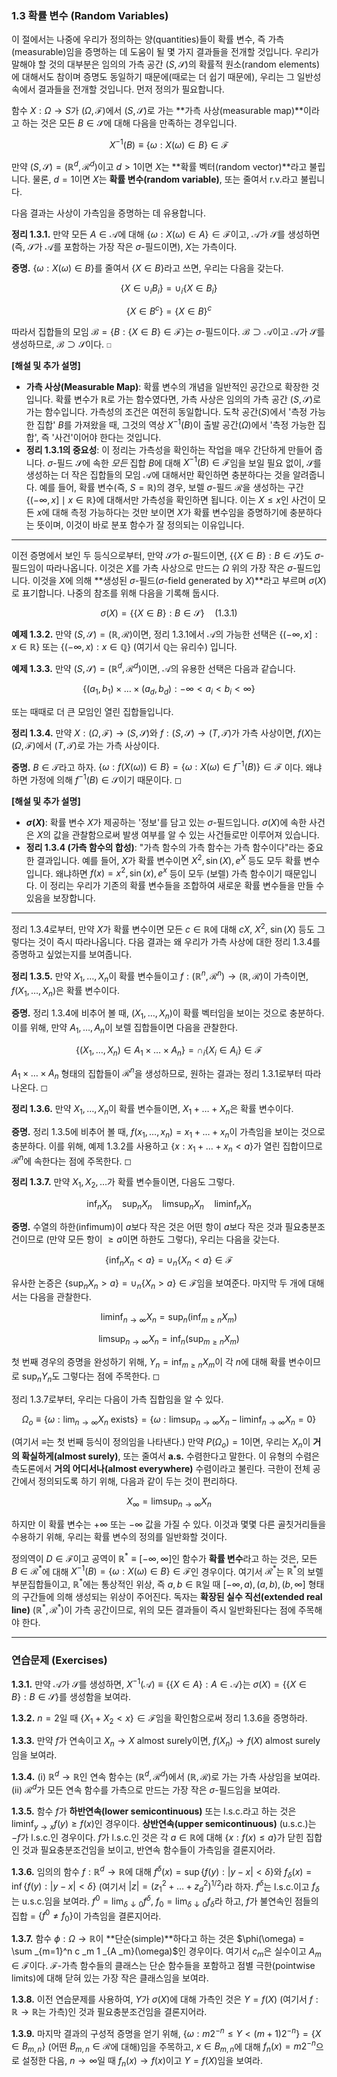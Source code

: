 ### **1.3 확률 변수 (Random Variables)**

이 절에서는 나중에 우리가 정의하는 양(quantities)들이 확률 변수, 즉 가측(measurable)임을 증명하는 데 도움이 될 몇 가지 결과들을 전개할 것입니다. 우리가 말해야 할 것의 대부분은 임의의 가측 공간 $(S, \mathcal{S})$의 확률적 원소(random elements)에 대해서도 참이며 증명도 동일하기 때문에(때로는 더 쉽기 때문에), 우리는 그 일반성 속에서 결과들을 전개할 것입니다. 먼저 정의가 필요합니다.

함수 $X: \Omega \rightarrow S$가 $(\Omega, \mathcal{F})$에서 $(S, \mathcal{S})$로 가는 **가측 사상(measurable map)**이라고 하는 것은 모든 $B \in \mathcal{S}$에 대해 다음을 만족하는 경우입니다.

$$ X^{-1}(B) \equiv \{\omega : X(\omega) \in B\} \in \mathcal{F} $$

만약 $(S, \mathcal{S}) = (\mathbb{R}^d, \mathcal{R}^d)$이고 $d > 1$이면 $X$는 **확률 벡터(random vector)**라고 불립니다. 물론, $d=1$이면 $X$는 **확률 변수(random variable)**, 또는 줄여서 r.v.라고 불립니다.

다음 결과는 사상이 가측임을 증명하는 데 유용합니다.

**정리 1.3.1.** 만약 모든 $A \in \mathcal{A}$에 대해 $\{\omega : X(\omega) \in A\} \in \mathcal{F}$이고, $\mathcal{A}$가 $\mathcal{S}$를 생성하면 (즉, $\mathcal{S}$가 $\mathcal{A}$를 포함하는 가장 작은 $\sigma$-필드이면), $X$는 가측이다.

**증명.** $\{\omega : X(\omega) \in B\}$를 줄여서 $\{X \in B\}$라고 쓰면, 우리는 다음을 갖는다.

$$ \{X \in \cup _i B _i\} = \cup _i \{X \in B _i\} $$

$$ \{X \in B^c\} = \{X \in B\}^c $$

따라서 집합들의 모임 $\mathcal{B} = \{B : \{X \in B\} \in \mathcal{F}\}$는 $\sigma$-필드이다. $\mathcal{B} \supset \mathcal{A}$이고 $\mathcal{A}$가 $\mathcal{S}$를 생성하므로, $\mathcal{B} \supset \mathcal{S}$이다. ◻

**[해설 및 추가 설명]**

*   **가측 사상(Measurable Map)**: 확률 변수의 개념을 일반적인 공간으로 확장한 것입니다. 확률 변수가 $\mathbb{R}$로 가는 함수였다면, 가측 사상은 임의의 가측 공간 $(S, \mathcal{S})$로 가는 함수입니다. 가측성의 조건은 여전히 동일합니다. 도착 공간($S$)에서 '측정 가능한 집합' $B$를 가져왔을 때, 그것의 역상 $X^{-1}(B)$이 출발 공간($\Omega$)에서 '측정 가능한 집합', 즉 '사건'이어야 한다는 것입니다.
*   **정리 1.3.1의 중요성**: 이 정리는 가측성을 확인하는 작업을 매우 간단하게 만들어 줍니다. $\sigma$-필드 $\mathcal{S}$에 속한 *모든* 집합 $B$에 대해 $X^{-1}(B) \in \mathcal{F}$임을 보일 필요 없이, $\mathcal{S}$를 생성하는 더 작은 집합들의 모임 $\mathcal{A}$에 대해서만 확인하면 충분하다는 것을 알려줍니다. 예를 들어, 확률 변수(즉, $S=\mathbb{R}$)의 경우, 보렐 $\sigma$-필드 $\mathcal{R}$을 생성하는 구간 $\{(-\infty, x] \mid x \in \mathbb{R}\}$에 대해서만 가측성을 확인하면 됩니다. 이는 $X \le x$인 사건이 모든 $x$에 대해 측정 가능하다는 것만 보이면 $X$가 확률 변수임을 증명하기에 충분하다는 뜻이며, 이것이 바로 분포 함수가 잘 정의되는 이유입니다.

---

이전 증명에서 보인 두 등식으로부터, 만약 $\mathcal{S}$가 $\sigma$-필드이면, $\{\{X \in B\} : B \in \mathcal{S}\}$도 $\sigma$-필드임이 따라나옵니다. 이것은 $X$를 가측 사상으로 만드는 $\Omega$ 위의 가장 작은 $\sigma$-필드입니다. 이것을 $X$에 의해 **생성된 $\sigma$-필드($\sigma$-field generated by $X$)**라고 부르며 $\sigma(X)$로 표기합니다. 나중의 참조를 위해 다음을 기록해 둡시다.

$$ \sigma(X) = \{\{X \in B\} : B \in \mathcal{S}\} \quad (1.3.1) $$

**예제 1.3.2.** 만약 $(S, \mathcal{S}) = (\mathbb{R}, \mathcal{R})$이면, 정리 1.3.1에서 $\mathcal{A}$의 가능한 선택은 $\{(-\infty, x] : x \in \mathbb{R}\}$ 또는 $\{(-\infty, x) : x \in \mathbb{Q}\}$ (여기서 $\mathbb{Q}$는 유리수) 입니다.

**예제 1.3.3.** 만약 $(S, \mathcal{S}) = (\mathbb{R}^d, \mathcal{R}^d)$이면, $\mathcal{A}$의 유용한 선택은 다음과 같습니다.

$$ \{(a _1, b _1) \times \dots \times (a _d, b _d) : -\infty < a _i < b _i < \infty\} $$

또는 때때로 더 큰 모임인 열린 집합들입니다.

**정리 1.3.4.** 만약 $X: (\Omega, \mathcal{F}) \to (S, \mathcal{S})$와 $f: (S, \mathcal{S}) \to (T, \mathcal{T})$가 가측 사상이면, $f(X)$는 $(\Omega, \mathcal{F})$에서 $(T, \mathcal{T})$로 가는 가측 사상이다.

**증명.** $B \in \mathcal{T}$라고 하자. $\{\omega : f(X(\omega)) \in B\} = \{\omega : X(\omega) \in f^{-1}(B)\} \in \mathcal{F}$ 이다. 왜냐하면 가정에 의해 $f^{-1}(B) \in \mathcal{S}$이기 때문이다. ◻

**[해설 및 추가 설명]**

*   **$\sigma(X)$**: 확률 변수 $X$가 제공하는 '정보'를 담고 있는 $\sigma$-필드입니다. $\sigma(X)$에 속한 사건은 $X$의 값을 관찰함으로써 발생 여부를 알 수 있는 사건들로만 이루어져 있습니다.
*   **정리 1.3.4 (가측 함수의 합성)**: "가측 함수의 가측 함수는 가측 함수이다"라는 중요한 결과입니다. 예를 들어, $X$가 확률 변수이면 $X^2, \sin(X), e^X$ 등도 모두 확률 변수입니다. 왜냐하면 $f(x)=x^2, \sin(x), e^x$ 등이 모두 (보렐) 가측 함수이기 때문입니다. 이 정리는 우리가 기존의 확률 변수들을 조합하여 새로운 확률 변수들을 만들 수 있음을 보장합니다.

---

정리 1.3.4로부터, 만약 $X$가 확률 변수이면 모든 $c \in \mathbb{R}$에 대해 $cX$, $X^2$, $\sin(X)$ 등도 그렇다는 것이 즉시 따라나옵니다. 다음 결과는 왜 우리가 가측 사상에 대한 정리 1.3.4를 증명하고 싶었는지를 보여줍니다.

**정리 1.3.5.** 만약 $X _1, \dots, X _n$이 확률 변수들이고 $f: (\mathbb{R}^n, \mathcal{R}^n) \to (\mathbb{R}, \mathcal{R})$이 가측이면, $f(X _1, \dots, X _n)$은 확률 변수이다.

**증명.** 정리 1.3.4에 비추어 볼 때, $(X _1, \dots, X _n)$이 확률 벡터임을 보이는 것으로 충분하다. 이를 위해, 만약 $A _1, \dots, A _n$이 보렐 집합들이면 다음을 관찰한다.

$$ \{(X _1, \dots, X _n) \in A _1 \times \dots \times A _n\} = \cap _i \{X _i \in A _i\} \in \mathcal{F} $$

$A _1 \times \dots \times A _n$ 형태의 집합들이 $\mathcal{R}^n$을 생성하므로, 원하는 결과는 정리 1.3.1로부터 따라나온다. ◻

**정리 1.3.6.** 만약 $X _1, \dots, X _n$이 확률 변수들이면, $X _1 + \dots + X _n$은 확률 변수이다.

**증명.** 정리 1.3.5에 비추어 볼 때, $f(x _1, \dots, x _n) = x _1 + \dots + x _n$이 가측임을 보이는 것으로 충분하다. 이를 위해, 예제 1.3.2를 사용하고 $\{x : x _1 + \dots + x _n < a\}$가 열린 집합이므로 $\mathcal{R}^n$에 속한다는 점에 주목한다. ◻

**정리 1.3.7.** 만약 $X _1, X _2, \dots$가 확률 변수들이면, 다음도 그렇다.

$$ \inf _n X _n \quad \sup _n X _n \quad \limsup _n X _n \quad \liminf _n X _n $$

**증명.** 수열의 하한(infimum)이 $a$보다 작은 것은 어떤 항이 $a$보다 작은 것과 필요충분조건이므로 (만약 모든 항이 $\ge a$이면 하한도 그렇다), 우리는 다음을 갖는다.

$$ \{\inf _n X _n < a\} = \cup _n \{X _n < a\} \in \mathcal{F} $$

유사한 논증은 $\{\sup _n X _n > a\} = \cup _n \{X _n > a\} \in \mathcal{F}$임을 보여준다. 마지막 두 개에 대해서는 다음을 관찰한다.

$$ \liminf _{n \to \infty} X _n = \sup _n (\inf _{m \ge n} X _m) $$

$$ \limsup _{n \to \infty} X _n = \inf _n (\sup _{m \ge n} X _m) $$

첫 번째 경우의 증명을 완성하기 위해, $Y _n = \inf _{m \ge n} X _m$이 각 $n$에 대해 확률 변수이므로 $\sup _n Y _n$도 그렇다는 점에 주목한다. ◻

정리 1.3.7로부터, 우리는 다음이 가측 집합임을 알 수 있다.

$$ \Omega _o \equiv \{\omega : \lim _{n \to \infty} X _n \text{ exists}\} = \{\omega : \limsup _{n \to \infty} X _n - \liminf _{n \to \infty} X _n = 0\} $$

(여기서 $\equiv$는 첫 번째 등식이 정의임을 나타낸다.) 만약 $P(\Omega _o)=1$이면, 우리는 $X _n$이 **거의 확실하게(almost surely)**, 또는 줄여서 **a.s.** 수렴한다고 말한다. 이 유형의 수렴은 측도론에서 **거의 어디서나(almost everywhere)** 수렴이라고 불린다. 극한이 전체 공간에서 정의되도록 하기 위해, 다음과 같이 두는 것이 편리하다.

$$ X _\infty = \limsup _{n \to \infty} X _n $$

하지만 이 확률 변수는 $+\infty$ 또는 $-\infty$ 값을 가질 수 있다. 이것과 몇몇 다른 골칫거리들을 수용하기 위해, 우리는 확률 변수의 정의를 일반화할 것이다.

정의역이 $D \in \mathcal{F}$이고 공역이 $\mathbb{R}^{\ast} \equiv [-\infty, \infty]$인 함수가 **확률 변수**라고 하는 것은, 모든 $B \in \mathcal{R}^{\ast}$에 대해 $X^{-1}(B) = \{\omega : X(\omega) \in B\} \in \mathcal{F}$인 경우이다. 여기서 $\mathcal{R}^{\ast}$는 $\mathbb{R}^{\ast}$의 보렐 부분집합들이고, $\mathbb{R}^{\ast}$에는 통상적인 위상, 즉 $a, b \in \mathbb{R}$일 때 $[-\infty, a), (a,b), (b, \infty]$ 형태의 구간들에 의해 생성되는 위상이 주어진다. 독자는 **확장된 실수 직선(extended real line)** $(\mathbb{R}^{\ast}, \mathcal{R}^{\ast})$이 가측 공간이므로, 위의 모든 결과들이 즉시 일반화된다는 점에 주목해야 한다.

---

### **연습문제 (Exercises)**

**1.3.1.** 만약 $\mathcal{A}$가 $\mathcal{S}$를 생성하면, $X^{-1}(\mathcal{A}) \equiv \{\{X \in A\} : A \in \mathcal{A}\}$는 $\sigma(X) = \{\{X \in B\} : B \in \mathcal{S}\}$를 생성함을 보여라.

**1.3.2.** $n=2$일 때 $\{X _1+X _2 < x\} \in \mathcal{F}$임을 확인함으로써 정리 1.3.6을 증명하라.

**1.3.3.** 만약 $f$가 연속이고 $X _n \to X$ almost surely이면, $f(X _n) \to f(X)$ almost surely임을 보여라.

**1.3.4.** (i) $\mathbb{R}^d \to \mathbb{R}$인 연속 함수는 $(\mathbb{R}^d, \mathcal{R}^d)$에서 $(\mathbb{R}, \mathcal{R})$로 가는 가측 사상임을 보여라. (ii) $\mathcal{R}^d$가 모든 연속 함수를 가측으로 만드는 가장 작은 $\sigma$-필드임을 보여라.

**1.3.5.** 함수 $f$가 **하반연속(lower semicontinuous)** 또는 l.s.c.라고 하는 것은 $\liminf _{y \to x} f(y) \ge f(x)$인 경우이다. **상반연속(upper semicontinuous)** (u.s.c.)는 $-f$가 l.s.c.인 경우이다. $f$가 l.s.c.인 것은 각 $a \in \mathbb{R}$에 대해 $\{x : f(x) \le a\}$가 닫힌 집합인 것과 필요충분조건임을 보이고, 반연속 함수들이 가측임을 결론지어라.

**1.3.6.** 임의의 함수 $f: \mathbb{R}^d \to \mathbb{R}$에 대해 $f^\delta(x) = \sup\{f(y) : |y-x| < \delta\}$와 $f _\delta(x) = \inf\{f(y) : |y-x| < \delta\}$ (여기서 $|z| = (z _1^2 + \dots + z _d^2)^{1/2}$)라 하자. $f^\delta$는 l.s.c.이고 $f _\delta$는 u.s.c.임을 보여라. $f^0 = \lim _{\delta \downarrow 0} f^\delta$, $f _0 = \lim _{\delta \downarrow 0} f _\delta$라 하고, $f$가 불연속인 점들의 집합 = $\{f^0 \neq f _0\}$이 가측임을 결론지어라.

**1.3.7.** 함수 $\phi: \Omega \to \mathbb{R}$이 **단순(simple)**하다고 하는 것은 $\phi(\omega) = \sum _{m=1}^n c _m 1 _{A _m}(\omega)$인 경우이다. 여기서 $c _m$은 실수이고 $A _m \in \mathcal{F}$이다. $\mathcal{F}$-가측 함수들의 클래스는 단순 함수들을 포함하고 점별 극한(pointwise limits)에 대해 닫혀 있는 가장 작은 클래스임을 보여라.

**1.3.8.** 이전 연습문제를 사용하여, $Y$가 $\sigma(X)$에 대해 가측인 것은 $Y = f(X)$ (여기서 $f: \mathbb{R} \to \mathbb{R}$는 가측)인 것과 필요충분조건임을 결론지어라.

**1.3.9.** 마지막 결과의 구성적 증명을 얻기 위해, $\{\omega : m2^{-n} \le Y < (m+1)2^{-n}\} = \{X \in B _{m,n}\}$ (어떤 $B _{m,n} \in \mathcal{R}$에 대해)임을 주목하고, $x \in B _{m,n}$에 대해 $f _n(x) = m2^{-n}$으로 설정한 다음, $n \to \infty$일 때 $f _n(x) \to f(x)$이고 $Y=f(X)$임을 보여라.
